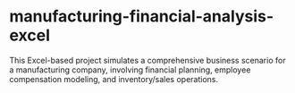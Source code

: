 # manufacturing-financial-analysis-excel
This Excel-based project simulates a comprehensive business scenario for a manufacturing company, involving financial planning, employee compensation modeling, and inventory/sales operations.
